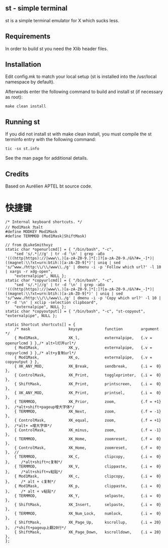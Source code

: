 st - simple terminal
--------------------
st is a simple terminal emulator for X which sucks less.


Requirements
------------
In order to build st you need the Xlib header files.


Installation
------------
Edit config.mk to match your local setup (st is installed into
the /usr/local namespace by default).

Afterwards enter the following command to build and install st (if
necessary as root):

    make clean install


Running st
----------
If you did not install st with make clean install, you must compile
the st terminfo entry with the following command:

    tic -sx st.info

See the man page for additional details.

Credits
-------
Based on Aurélien APTEL <aurelien dot aptel at gmail dot com> bt source code.


# 快捷键
```
/* Internal keyboard shortcuts. */
// Mod1Mask 为alt
#define MODKEY Mod1Mask
#define TERMMOD (Mod1Mask|ShiftMask)

// from @LukeSmithxyz
static char *openurlcmd[] = { "/bin/bash", "-c",
    "sed 's/.*│//g' | tr -d '\n' | grep -aEo '(((http|https)://|www\\.)[a-zA-Z0-9.]*[:]?[a-zA-Z0-9./&%?#=_-]*)|((magnet:\\?xt=urn:btih:)[a-zA-Z0-9]*)'| uniq | sed 's/^www./http:\\/\\/www\\./g' | dmenu -i -p 'Follow which url?' -l 10 | xargs -r xdg-open",
    "externalpipe", NULL };
static char *copyurlcmd[] = { "/bin/bash", "-c",
    "sed 's/.*│//g' | tr -d '\n' | grep -aEo '(((http|https)://|www\\.)[a-zA-Z0-9.]*[:]?[a-zA-Z0-9./&%?#=_-]*)|((magnet:\\?xt=urn:btih:)[a-zA-Z0-9]*)' | uniq | sed 's/^www./http:\\/\\/www\\./g' | dmenu -i -p 'Copy which url?' -l 10 | tr -d '\n' | xclip -selection clipboard",
    "externalpipe", NULL };
static char *copyoutput[] = { "/bin/bash", "-c", "st-copyout", "externalpipe", NULL };

static Shortcut shortcuts[] = {
	/* mask                 keysym          function        argument */
	{ Mod1Mask,             XK_l,           externalpipe,   {.v = openurlcmd } },/* alt+l打开url*/
	{ Mod1Mask,             XK_y,           externalpipe,   {.v = copyurlcmd } },/* alt+y复制url*/
	{ Mod1Mask,             XK_o,           externalpipe,   {.v = copyoutput } },
	{ XK_ANY_MOD,           XK_Break,       sendbreak,      {.i =  0} },
	{ ControlMask,          XK_Print,       toggleprinter,  {.i =  0} },
	{ ShiftMask,            XK_Print,       printscreen,    {.i =  0} },
	{ XK_ANY_MOD,           XK_Print,       printsel,       {.i =  0} },
    { TERMMOD,              XK_Prior,       zoom,           {.f = +1} },  /*alt+shift+pageup增大字体*/
	{ TERMMOD,              XK_Next,        zoom,           {.f = -1} },
	{ ControlMask,          XK_equal,       zoom,           {.f = +1} },  /*alt+ =增大字体*/
	{ ControlMask,          XK_minus,       zoom,           {.f = -1} },
	{ TERMMOD,              XK_Home,        zoomreset,      {.f =  0} },
	{ ControlMask,          XK_Home,        zoomreset,      {.f =  0} },  //
	{ TERMMOD,              XK_C,           clipcopy,       {.i =  0} },     /*alt+shift+c复制*/
	{ TERMMOD,              XK_V,           clippaste,      {.i =  0} },     /*alt+shift+v粘贴*/
	{ Mod1Mask,             XK_c,           clipcopy,       {.i =  0} },     /* alt + c复制*/
	{ Mod1Mask,             XK_p,           clippaste,      {.i =  0} },     /* alt + v粘贴*/
	{ TERMMOD,              XK_Y,           selpaste,       {.i =  0} },
	{ ShiftMask,            XK_Insert,      selpaste,       {.i =  0} },
	{ TERMMOD,              XK_Num_Lock,    numlock,        {.i =  0} },
	{ ShiftMask,            XK_Page_Up,     kscrollup,      {.i = 20} },  /*shift+pageup上翻20行*/
	{ ShiftMask,            XK_Page_Down,   kscrolldown,    {.i = 20} },
};
```
